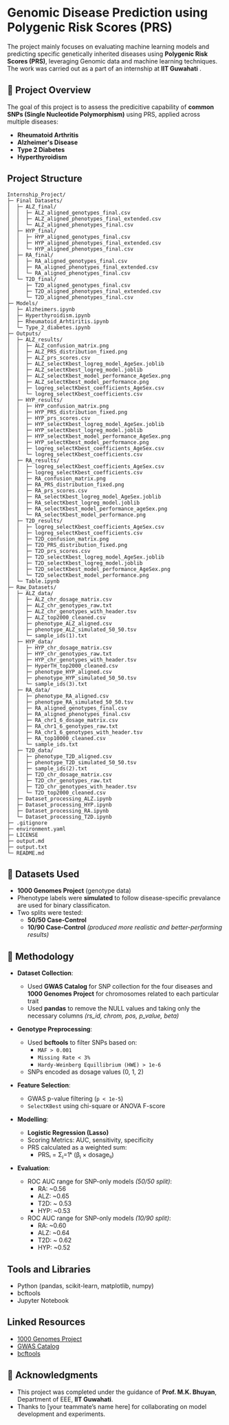 # Genomic Disease Prediction using Polygenic Risk Scores (PRS)

The project mainly focuses on evaluating machine learning models and predicting specific genetically inherited diseases using **Polygenic Risk Scores (PRS)**, leveraging Genomic data and machine learning techniques.
The work was carried out as a part of an internship at **IIT Guwahati** .

## 🔬 Project Overview

The goal of this project is to assess the predicitive capability of **common SNPs (Single Nucleotide Polymorphism)** using PRS, applied across multiple diseases:
- **Rheumatoid Arthritis**
- **Alzheimer's Disease**
- **Type 2 Diabetes**
- **Hyperthyroidism**

## Project Structure

```
Internship_Project/
├─ Final Datasets/
│  ├─ ALZ_final/
│  │  ├─ ALZ_aligned_genotypes_final.csv
│  │  ├─ ALZ_aligned_phenotypes_final_extended.csv
│  │  └─ ALZ_aligned_phenotypes_final.csv
│  ├─ HYP_final/
│  │  ├─ HYP_aligned_genotypes_final.csv
│  │  ├─ HYP_aligned_phenotypes_final_extended.csv
│  │  └─ HYP_aligned_phenotypes_final.csv
│  ├─ RA_final/
│  │  ├─ RA_aligned_genotypes_final.csv
│  │  ├─ RA_aligned_phenotypes_final_extended.csv
│  │  └─ RA_aligned_phenotypes_final.csv
│  └─ T2D_final/
│     ├─ T2D_aligned_genotypes_final.csv
│     ├─ T2D_aligned_phenotypes_final_extended.csv
│     └─ T2D_aligned_phenotypes_final.csv
├─ Models/
│  ├─ Alzheimers.ipynb
│  ├─ Hyperthyroidism.ipynb
│  ├─ Rheumatoid_Arhtiritis.ipynb
│  └─ Type_2_diabetes.ipynb
├─ Outputs/
│  ├─ ALZ_results/
│  │  ├─ ALZ_confusion_matrix.png
│  │  ├─ ALZ_PRS_distribution_fixed.png
│  │  ├─ ALZ_prs_scores.csv
│  │  ├─ ALZ_selectKbest_logreg_model_AgeSex.joblib
│  │  ├─ ALZ_selectKbest_logreg_model.joblib
│  │  ├─ ALZ_selectKbest_model_performance_AgeSex.png
│  │  ├─ ALZ_selectKbest_model_performance.png
│  │  ├─ logreg_selectKbest_coefficients_AgeSex.csv
│  │  └─ logreg_selectKbest_coefficients.csv
│  ├─ HYP_results/
│  │  ├─ HYP_confusion_matrix.png
│  │  ├─ HYP_PRS_distribution_fixed.png
│  │  ├─ HYP_prs_scores.csv
│  │  ├─ HYP_selectKbest_logreg_model_AgeSex.joblib
│  │  ├─ HYP_selectKbest_logreg_model.joblib
│  │  ├─ HYP_selectKbest_model_performance_AgeSex.png
│  │  ├─ HYP_selectKbest_model_performance.png
│  │  ├─ logreg_selectKbest_coefficients_AgeSex.csv
│  │  └─ logreg_selectKbest_coefficients.csv
│  ├─ RA_results/
│  │  ├─ logreg_selectKbest_coefficients_AgeSex.csv
│  │  ├─ logreg_selectKbest_coefficients.csv
│  │  ├─ RA_confusion_matrix.png
│  │  ├─ RA_PRS_distribution_fixed.png
│  │  ├─ RA_prs_scores.csv
│  │  ├─ RA_selectKbest_logreg_model_AgeSex.joblib
│  │  ├─ RA_selectKbest_logreg_model.joblib
│  │  ├─ RA_selectKbest_model_performance_ageSex.png
│  │  └─ RA_selectKbest_model_performance.png
│  ├─ T2D_results/
│  │  ├─ logreg_selectKbest_coefficients_AgeSex.csv
│  │  ├─ logreg_selectKbest_coefficients.csv
│  │  ├─ T2D_confusion_matrix.png
│  │  ├─ T2D_PRS_distribution_fixed.png
│  │  ├─ T2D_prs_scores.csv
│  │  ├─ T2D_selectKbest_logreg_model_AgeSex.joblib
│  │  ├─ T2D_selectKbest_logreg_model.joblib
│  │  ├─ T2D_selectKbest_model_performance_AgeSex.png
│  │  └─ T2D_selectKbest_model_performance.png
│  └─ Table.ipynb
├─ Raw_Datasets/
│  ├─ ALZ_data/
│  │  ├─ ALZ_chr_dosage_matrix.csv
│  │  ├─ ALZ_chr_genotypes_raw.txt
│  │  ├─ ALZ_chr_genotypes_with_header.tsv
│  │  ├─ ALZ_top2000_cleaned.csv
│  │  ├─ phenotype_ALZ_aligned.csv
│  │  ├─ phenotype_ALZ_simulated_50_50.tsv
│  │  └─ sample_ids(1).txt
│  ├─ HYP_data/
│  │  ├─ HYP_chr_dosage_matrix.csv
│  │  ├─ HYP_chr_genotypes_raw.txt
│  │  ├─ HYP_chr_genotypes_with_header.tsv
│  │  ├─ HyperTH_top2000_cleaned.csv
│  │  ├─ phenotype_HYP_aligned.csv
│  │  ├─ phenotype_HYP_simulated_50_50.tsv
│  │  └─ sample_ids(3).txt
│  ├─ RA_data/
│  │  ├─ phenotype_RA_aligned.csv
│  │  ├─ phenotype_RA_simulated_50_50.tsv
│  │  ├─ RA_aligned_genotypes_final.csv
│  │  ├─ RA_aligned_phenotypes_final.csv
│  │  ├─ RA_chr1_6_dosage_matrix.csv
│  │  ├─ RA_chr1_6_genotypes_raw.txt
│  │  ├─ RA_chr1_6_genotypes_with_header.tsv
│  │  ├─ RA_top10000_cleaned.csv
│  │  └─ sample_ids.txt
│  ├─ T2D_data/
│  │  ├─ phenotype_T2D_aligned.csv
│  │  ├─ phenotype_T2D_simulated_50_50.tsv
│  │  ├─ sample_ids(2).txt
│  │  ├─ T2D_chr_dosage_matrix.csv
│  │  ├─ T2D_chr_genotypes_raw.txt
│  │  ├─ T2D_chr_genotypes_with_header.tsv
│  │  └─ T2D_top2000_cleaned.csv
│  ├─ Dataset_processing_ALZ.ipynb
│  ├─ Dataset_processing_HYP.ipynb
│  ├─ Dataset_processing_RA.ipynb
│  └─ Dataset_processing_T2D.ipynb
├─ .gitignore
├─ environment.yaml
├─ LICENSE
├─ output.md
├─ output.txt
└─ README.md
```

## 🧬 Datasets Used

- **1000 Genomes Project** (genotype data)
- Phenotype labels were **simulated** to follow disease-specific prevalance are used for binary classificaton.
- Two splits were tested:
  - **50/50 Case-Control**
  - **10/90 Case-Control** *(produced more realistic and better-performing results)*

## 🧠 Methodology

- **Dataset Collection**:
  - Used **GWAS Catalog** for SNP collection for the four diseases and **1000 Genomes Project** for chromosomes related to each particular trait
  - Used **pandas** to remove the NULL values and taking only the necessary columns *(rs_id, chrom, pos, p_value, beta)*

- **Genotype Preprocessing**:
  - Used **bcftools** to filter SNPs based on:
    - `MAF > 0.001`
    - `Missing Rate < 3%`
    - `Hardy-Weinberg Equillibrium (HWE) > 1e-6`
  - SNPs encoded as dosage values (0, 1, 2)

- **Feature Selection**:
  - GWAS p-value filtering (`p < 1e-5`)
  - `SelectKBest` using chi-square or ANOVA F-score

- **Modelling**:
  - **Logistic Regression (Lasso)**
  - Scoring Metrics: AUC, sensitivity, specificity
  - PRS calculated as a weighted sum:
    - PRSᵢ = Σⱼ=1ᵏ (βⱼ × dosageᵢⱼ)

- **Evaluation**:
  - ROC AUC range for SNP-only models *(50/50 split)*:
    - RA: ~0.56
    - ALZ: ~0.65
    - T2D: ~ 0.53
    - HYP: ~0.53
  - ROC AUC range for SNP-only models *(10/90 split)*:
    - RA: ~0.60
    - ALZ: ~0.64
    - T2D: ~ 0.62
    - HYP: ~0.52

## Tools and Libraries

- Python (pandas, scikit-learn, matplotlib, numpy)
- bcftools
- Jupyter Notebook

## Linked Resources

- [1000 Genomes Project](https://www.internationalgenome.org/)
- [GWAS Catalog](https://www.ebi.ac.uk/gwas/)
- [bcftools](https://github.com/samtools/bcftools)

## 🙌 Acknowledgments

- This project was completed under the guidance of **Prof. M.K. Bhuyan**, Department of EEE, **IIT Guwahati**.
- Thanks to [your teammate’s name here] for collaborating on model development and experiments.